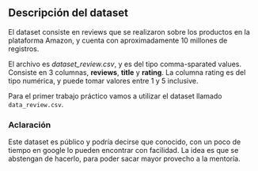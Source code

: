 ## Descripción del dataset


El dataset consiste en reviews que se realizaron sobre los productos en la plataforma Amazon, y cuenta con aproximadamente 10 millones de registros.


El archivo es *dataset_review.csv*,  y es del tipo comma-sparated values. Consiste en 3 columnas, **reviews**, **title** y **rating**.
La columna rating es del tipo numérica, y puede tomar valores entre 1 y 5 inclusive.

Para el primer trabajo práctico vamos a utilizar el dataset llamado `data_review.csv`.

### Aclaración

Este dataset es público y podría decirse que conocido, con un poco de tiempo en google lo pueden encontrar con facilidad.
La idea es que se abstengan de hacerlo, para poder sacar mayor provecho a la mentoría.
